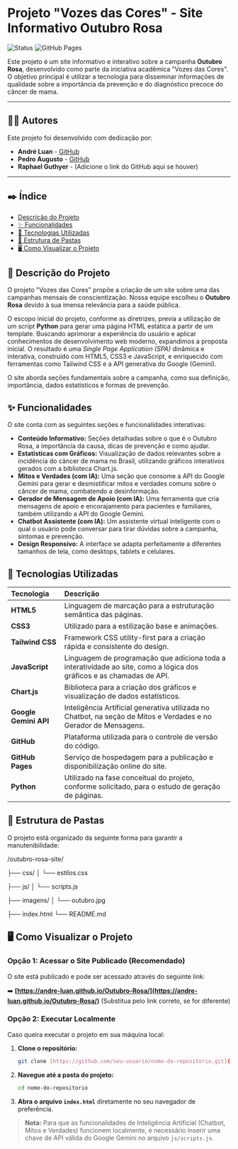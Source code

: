 # Projeto "Vozes das Cores" - Site Informativo Outubro Rosa

![Status](https://img.shields.io/badge/status-concluído-brightgreen)
![GitHub Pages](https://img.shields.io/badge/deploy-GitHub%20Pages-blueviolet)

Este projeto é um site informativo e interativo sobre a campanha **Outubro Rosa**, desenvolvido como parte da iniciativa acadêmica "Vozes das Cores". O objetivo principal é utilizar a tecnologia para disseminar informações de qualidade sobre a importância da prevenção e do diagnóstico precoce do câncer de mama.

---

## 👨‍💻 Autores

Este projeto foi desenvolvido com dedicação por:

-   **André Luan** - [GitHub](https://github.com/andorelol)
-   **Pedro Augusto** - [GitHub](https://github.com/pedroasampa)
-   **Raphael Guthyer** - (Adicione o link do GitHub aqui se houver)

---

## ✒️ Índice

- [Descrição do Projeto](#-descrição-do-projeto)
- [✨ Funcionalidades](#-funcionalidades)
- [🚀 Tecnologias Utilizadas](#-tecnologias-utilizadas)
- [📂 Estrutura de Pastas](#-estrutura-de-pastas)
- [🖥️ Como Visualizar o Projeto](#️-como-visualizar-o-projeto)


## 📖 Descrição do Projeto

O projeto "Vozes das Cores" propõe a criação de um site sobre uma das campanhas mensais de conscientização. Nossa equipe escolheu o **Outubro Rosa** devido à sua imensa relevância para a saúde pública.

O escopo inicial do projeto, conforme as diretrizes, previa a utilização de um script **Python** para gerar uma página HTML estática a partir de um template. Buscando aprimorar a experiência do usuário e aplicar conhecimentos de desenvolvimento web moderno, expandimos a proposta inicial. O resultado é uma *Single Page Application (SPA)* dinâmica e interativa, construído com HTML5, CSS3 e JavaScript, e enriquecido com ferramentas como Tailwind CSS e a API generativa do Google (Gemini).

O site aborda seções fundamentais sobre a campanha, como sua definição, importância, dados estatísticos e formas de prevenção.

## ✨ Funcionalidades

O site conta com as seguintes seções e funcionalidades interativas:

-   **Conteúdo Informativo:** Seções detalhadas sobre o que é o Outubro Rosa, a importância da causa, dicas de prevenção e como ajudar.
-   **Estatísticas com Gráficos:** Visualização de dados relevantes sobre a incidência do câncer de mama no Brasil, utilizando gráficos interativos gerados com a biblioteca Chart.js.
-   **Mitos e Verdades (com IA):** Uma seção que consome a API do Google Gemini para gerar e desmistificar mitos e verdades comuns sobre o câncer de mama, combatendo a desinformação.
-   **Gerador de Mensagem de Apoio (com IA):** Uma ferramenta que cria mensagens de apoio e encorajamento para pacientes e familiares, também utilizando a API do Google Gemini.
-   **Chatbot Assistente (com IA):** Um assistente virtual inteligente com o qual o usuário pode conversar para tirar dúvidas sobre a campanha, sintomas e prevenção.
-   **Design Responsivo:** A interface se adapta perfeitamente a diferentes tamanhos de tela, como desktops, tablets e celulares.

## 🚀 Tecnologias Utilizadas

| Tecnologia | Descrição |
| :--- | :--- |
| **HTML5** | Linguagem de marcação para a estruturação semântica das páginas. |
| **CSS3** | Utilizado para a estilização base e animações. |
| **Tailwind CSS** | Framework CSS utility-first para a criação rápida e consistente do design. |
| **JavaScript** | Linguagem de programação que adiciona toda a interatividade ao site, como a lógica dos gráficos e as chamadas de API. |
| **Chart.js** | Biblioteca para a criação dos gráficos e visualização de dados estatísticos. |
| **Google Gemini API** | Inteligência Artificial generativa utilizada no Chatbot, na seção de Mitos e Verdades e no Gerador de Mensagens. |
| **GitHub** | Plataforma utilizada para o controle de versão do código. |
| **GitHub Pages**| Serviço de hospedagem para a publicação e disponibilização online do site. |
| **Python** | Utilizado na fase conceitual do projeto, conforme solicitado, para o estudo de geração de páginas. |

## 📂 Estrutura de Pastas

O projeto está organizado da seguinte forma para garantir a manutenibilidade:

/outubro-rosa-site/

├── css/
│   └── estilos.css

├── js/
│   └── scripts.js

├── imagens/
│   └── outubro.jpg

├── index.html
└── README.md


## 🖥️ Como Visualizar o Projeto

### Opção 1: Acessar o Site Publicado (Recomendado)

O site está publicado e pode ser acessado através do seguinte link:

➡️ **[https://andre-luan.github.io/Outubro-Rosa/](https://andre-luan.github.io/Outubro-Rosa/)** (Substitua pelo link correto, se for diferente)

### Opção 2: Executar Localmente

Caso queira executar o projeto em sua máquina local:

1.  **Clone o repositório:**
    ```bash
    git clone [https://github.com/seu-usuario/nome-do-repositorio.git](https://github.com/seu-usuario/nome-do-repositorio.git)
    ```
2.  **Navegue até a pasta do projeto:**
    ```bash
    cd nome-do-repositorio
    ```
3.  **Abra o arquivo `index.html`** diretamente no seu navegador de preferência.

> **Nota:** Para que as funcionalidades de Inteligência Artificial (Chatbot, Mitos e Verdades) funcionem localmente, é necessário inserir uma chave de API válida do Google Gemini no arquivo `js/scripts.js`.

